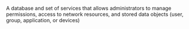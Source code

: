 A database and set of services that allows administrators to manage permissions, access to network resources, and stored data objects (user, group, application, or devices)
